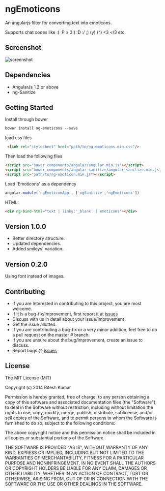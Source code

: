 ngEmoticons
===========

An angularjs filter for converting text into emoticons.

Supports chat codes like :) :P :( 3:) :D :/ ;)  (y) (^) <3 </3 etc.

Screenshot
----------
![screenshot](https://raw.github.com/ritz078/ngEmoticons/master/demo/screen.png)

Dependencies
-----------
+ AngularJs 1.2 or above
+ ng-Sanitize


Getting Started
---------------

Install through bower
```html
bower install ng-emoticons --save
```
load css files
```html
 <link rel="stylesheet" href="path/to/ng-emoticons.min.css"/>
```

 Then load the following files
```html
<script src="bower_components/angular/angular.min.js"></script>
<script src="bower_components/angular-sanitize/angular-sanitize.min.js"></script>
<script src="path/to/ng-emoticon.min.js"></script>
```

Load 'Emoticons' as a dependency
```javascript
angular.module('ngEmoticonApp', ['ngSanitize','ngEmoticons'])
```

HTML:
```html
<div ng-bind-html="text | linky:'_blank' | emoticons"></div>
```


Version 1.0.0
-------------

* Better directory structure.
* Updated dependencies.
* Added smileys' variation.

Version 0.2.0
-------------

Using font instead of images.

Contributing
------------

* If you are Interested in contributing to this project, you are most welcome.
* If it is a bug-fix/improvement, first report it at [issues](https://github.com/ritz078/ngEmoticons/issues)
* Discuss with us in detail about your issue/improvement
* Get the issue allotted.
* If you are contributing a bug-fix or a very minor addition, feel free to do a pull request on the master # branch.
* If you are unsure about the bug/improvement, create an issue to discuss.
* Report bugs @ [issues](https://github.com/ritz078/ngEmoticons/issues)


License
-------

The MIT License (MIT)

Copyright (c) 2014 Ritesh Kumar

Permission is hereby granted, free of charge, to any person obtaining a
copy
of this software and associated documentation files (the "Software"), to
deal
in the Software without restriction, including without limitation the
rights
to use, copy, modify, merge, publish, distribute, sublicense, and/or
sell
copies of the Software, and to permit persons to whom the Software is
furnished to do so, subject to the following conditions:

The above copyright notice and this permission notice shall be included
in all
copies or substantial portions of the Software.

THE SOFTWARE IS PROVIDED "AS IS", WITHOUT WARRANTY OF ANY KIND, EXPRESS
OR
IMPLIED, INCLUDING BUT NOT LIMITED TO THE WARRANTIES OF MERCHANTABILITY,
FITNESS FOR A PARTICULAR PURPOSE AND NONINFRINGEMENT. IN NO EVENT SHALL
THE
AUTHORS OR COPYRIGHT HOLDERS BE LIABLE FOR ANY CLAIM, DAMAGES OR OTHER
LIABILITY, WHETHER IN AN ACTION OF CONTRACT, TORT OR OTHERWISE, ARISING
FROM,
OUT OF OR IN CONNECTION WITH THE SOFTWARE OR THE USE OR OTHER DEALINGS
IN THE
SOFTWARE.


